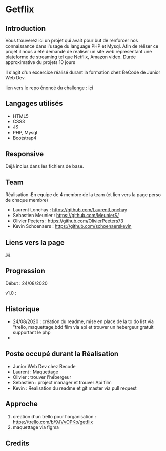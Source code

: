 # Getflix


## Introduction

Vous trouverez ici un projet qui avait pour but de renforcer nos connaissance dans l'usage du language PHP et Mysql.
Afin de réliser ce projet il nous a été demandé de realiser un site web representant une plateforme de streaming tel que Netflix, Amazon video.
Durée approximative du projets 10 jours 

Il s'agit d'un excercice réalisé durant la formation chez BeCode de Junior Web Dev.  

lien vers le repo énoncé du challenge : [içi](https://github.com/becodeorg/BXL-Swartz-3-21/blob/master/06-PHP/getflix_project.md)

## Langages utilisés

+ HTML5
+ CSS3  
+ JS
+ PHP, Mysql
+ Bootstrap4

## Responsive

Déjà inclus dans les fichiers de base.

## Team

Réalisation :En equipe de 4 
 membre de la team (et lien vers la page perso de chaque membre)  
+ Laurent Lonchay : https://github.com/LaurentLonchay  
+ Sebastien Meunier : https://github.com/MeunierS/  
+ Olivier Peeters : https://github.com/OlivierPeeters73  
+ Kevin Schoenaers : https://github.com/schoenaerskevin

## Liens vers la page  

[Içi](https://github.com/becodeorg/BXL-Swartz-3-21/blob/master/06-PHP/getflix_project.md)  

## Progression

Début : 24/08/2020

v1.0 :   

## Historique

+ 24/08/2020  : création du readme, mise en place de la to do list via "trello, maquettage,bdd film via api et trouver un hebergeur gratuit supportant le php
+ 


## Poste occupé durant la Réalisation

+ Junior Web Dev chez Becode  
+ Laurent : Maquettage
+ Olivier : trouver l'hébergeur 
+ Sebastien : project manager et trouver Api film 
+ Kevin : Realisation du readme et git master via pull request 

## Approche

1) creation d'un trello pour l'organisation : https://trello.com/b/9JVvOPKb/getflix
2) maquettage via figma




## Credits
